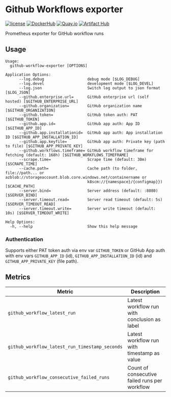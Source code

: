 # Github Workflows exporter

[![license](https://img.shields.io/github/license/webdevops/github-workflow-exporter.svg)](https://github.com/webdevops/github-workflow-exporter/blob/main/LICENSE)
[![DockerHub](https://img.shields.io/badge/DockerHub-webdevops%2Fgithub--workflow--exporter-blue)](https://hub.docker.com/r/webdevops/github-workflow-exporter/)
[![Quay.io](https://img.shields.io/badge/Quay.io-webdevops%2Fgithub--workflow--exporter-blue)](https://quay.io/repository/webdevops/github-workflow-exporter)
[![Artifact Hub](https://img.shields.io/endpoint?url=https://artifacthub.io/badge/repository/github-workflow-exporter)](https://artifacthub.io/packages/search?repo=github-workflow-exporter)

Prometheus exporter for GitHub workflow runs

## Usage

```
Usage:
  github-workflow-exporter [OPTIONS]

Application Options:
      --log.debug                   debug mode [$LOG_DEBUG]
      --log.devel                   development mode [$LOG_DEVEL]
      --log.json                    Switch log output to json format [$LOG_JSON]
      --github.enterprise.url=      GitHub enterprise url (self hosted) [$GITHUB_ENTERPRISE_URL]
      --github.organization=        GitHub organization name [$GITHUB_ORGANIZATION]
      --github.token=               GitHub token auth: PAT [$GITHUB_TOKEN]
      --github.app.id=              GitHub app auth: App ID [$GITHUB_APP_ID]
      --github.app.installationid=  GitHub app auth: App installation ID [$GITHUB_APP_INSTALLATION_ID]
      --github.app.keyfile=         GitHub app auth: Private key (path to file) [$GITHUB_APP_PRIVATE_KEY]
      --github.workflows.timeframe= GitHub workflow timeframe for fetching (default: 168h) [$GITHUB_WORKFLOWS_TIMEFRAME]
      --scrape.time=                Scrape time (default: 30m) [$SCRAPE_TIME]
      --cache.path=                 Cache path (to folder, file://path... or azblob://storageaccount.blob.core.windows.net/containername or
                                    k8scm://{namespace}/{configmap}}) [$CACHE_PATH]
      --server.bind=                Server address (default: :8080) [$SERVER_BIND]
      --server.timeout.read=        Server read timeout (default: 5s) [$SERVER_TIMEOUT_READ]
      --server.timeout.write=       Server write timeout (default: 10s) [$SERVER_TIMEOUT_WRITE]

Help Options:
  -h, --help                        Show this help message
```

### Authentication

Supports either PAT token auth via env var `GITHUB_TOKEN`
or GitHub App auth with env vars `GITHUB_APP_ID` (id), `GITHUB_APP_INSTALLATION_ID` (id) and `GITHUB_APP_PRIVATE_KEY` (file path).

## Metrics

| Metric                                         | Description                                   |
|------------------------------------------------|-----------------------------------------------|
| `github_workflow_latest_run`                   | Latest workflow run with conclusion as label  |
| `github_workflow_latest_run_timestamp_seconds` | Latest workflow run with timestamp as value   |
| `github_workflow_consecutive_failed_runs`      | Count of consecutive failed runs per workflow |
